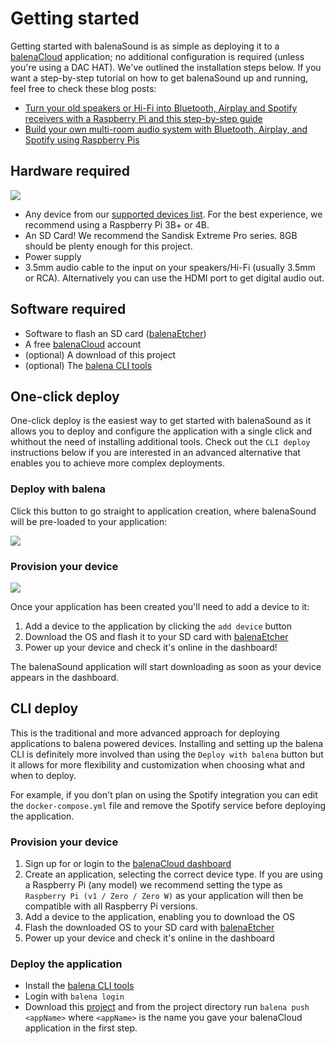 # Getting started

Getting started with balenaSound is as simple as deploying it to a [balenaCloud](https://balena.io/cloud) application; no additional configuration is required (unless you're using a DAC HAT).
We've outlined the installation steps below. If you want a step-by-step tutorial on how to get balenaSound up and running, feel free to check these blog posts:
- [Turn your old speakers or Hi-Fi into Bluetooth, Airplay and Spotify receivers with a Raspberry Pi and this step-by-step guide](https://www.balena.io/blog/turn-your-old-speakers-or-hi-fi-into-bluetooth-receivers-using-only-a-raspberry-pi/)
- [Build your own multi-room audio system with Bluetooth, Airplay, and Spotify using Raspberry Pis](https://www.balena.io/blog/diy-raspberry-pi-multi-room-audio-system/)

## Hardware required
![](https://raw.githubusercontent.com/balenalabs/balena-sound/master/docs/images/hardware.jpeg)

* Any device from our [supported devices list](../docs/device-support#recommended). For the best experience, we recommend using a Raspberry Pi 3B+ or 4B.
* An SD Card! We recommend the Sandisk Extreme Pro series. 8GB should be plenty enough for this project.
* Power supply
* 3.5mm audio cable to the input on your speakers/Hi-Fi (usually 3.5mm or RCA). Alternatively you can use the HDMI port to get digital audio out.

## Software required

* Software to flash an SD card ([balenaEtcher](https://balena.io/etcher))
* A free [balenaCloud](https://balena.io/cloud) account
* (optional) A download of this project
* (optional) The [balena CLI tools](https://github.com/balena-io/balena-cli/blob/master/INSTALL.md)

## One-click deploy

One-click deploy is the easiest way to get started with balenaSound as it allows you to deploy and configure the application with a single click and whithout the need of installing additional tools. Check out the `CLI deploy` instructions below if you are interested in an advanced alternative that enables you to achieve more complex deployments.

### Deploy with balena

Click this button to go straight to application creation, where balenaSound will be pre-loaded to your application:

[![](https://balena.io/deploy.png)](https://dashboard.balena-cloud.com/deploy?repoUrl=https://github.com/balenalabs/balena-sound&defaultDeviceType=raspberry-pi)

### Provision your device

![](https://raw.githubusercontent.com/balenalabs/balena-sound/master/docs/images/sdcard.gif)

Once your application has been created you'll need to add a device to it:

1. Add a device to the application by clicking the `add device` button
1. Download the OS and flash it to your SD card with [balenaEtcher](https://balena.io/etcher)
1. Power up your device and check it's online in the dashboard!

The balenaSound application will start downloading as soon as your device appears in the dashboard.

## CLI deploy

This is the traditional and more advanced approach for deploying applications to balena powered devices. Installing and setting up the balena CLI is definitely more involved than using the `Deploy with balena` button but it allows for more flexibility and customization when choosing what and when to deploy. 

For example, if you don't plan on using the Spotify integration you can edit the `docker-compose.yml` file and remove the Spotify service before deploying the application.


### Provision your device

1. Sign up for or login to the [balenaCloud dashboard](https://dashboard.balena-cloud.com)
1. Create an application, selecting the correct device type. If you are using a Raspberry Pi (any model) we recommend setting the type as `Raspberry Pi (v1 / Zero / Zero W)` as your application will then be compatible with all Raspberry Pi versions.
1. Add a device to the application, enabling you to download the OS
1. Flash the downloaded OS to your SD card with [balenaEtcher](https://balena.io/etcher)
1. Power up your device and check it's online in the dashboard


### Deploy the application

* Install the [balena CLI tools](https://github.com/balena-io/balena-cli/blob/master/INSTALL.md)
* Login with `balena login`
* Download this [project](https://github.com/balenalabs/balena-sound/) and from the project directory run `balena push <appName>` where `<appName>` is the name you gave your balenaCloud application in the first step.
